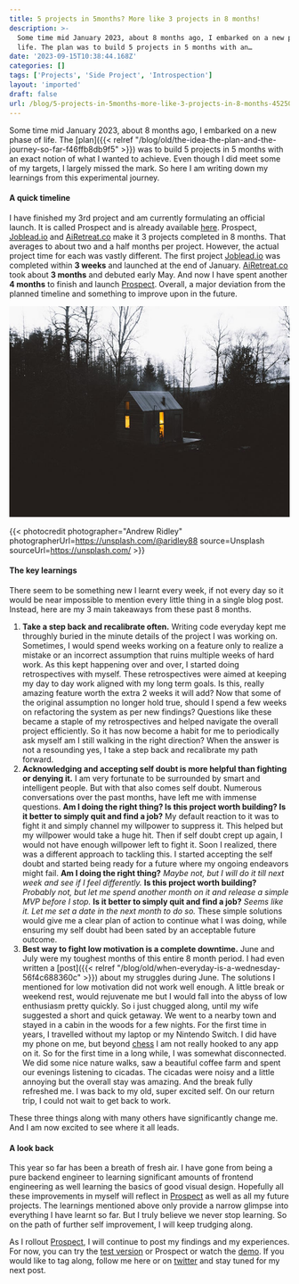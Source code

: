 ```yaml
---
title: 5 projects in 5months? More like 3 projects in 8 months!
description: >-
  Some time mid January 2023, about 8 months ago, I embarked on a new phase of
  life. The plan was to build 5 projects in 5 months with an…
date: '2023-09-15T10:38:44.168Z'
categories: []
tags: ['Projects', 'Side Project', 'Introspection']
layout: 'imported'
draft: false
url: /blog/5-projects-in-5months-more-like-3-projects-in-8-months-452505877f1b
---
```


Some time mid January 2023, about 8 months ago, I embarked on a new phase of life. The [plan]({{< relref "/blog/old/the-idea-the-plan-and-the-journey-so-far-f46ffb8db9f5" >}}) was to build 5 projects in 5 months with an exact notion of what I wanted to achieve. Even though I did meet some of my targets, I largely missed the mark. So here I am writing down my learnings from this experimental journey.

#### A quick timeline

I have finished my 3rd project and am currently formulating an official launch. It is called Prospect and is already available [here](https://prospect.fit). Prospect, [Joblead.io](https://www.joblead.io/) and [AiRetreat.co](https://airetreat.co/) make it 3 projects completed in 8 months. That averages to about two and a half months per project. However, the actual project time for each was vastly different. The first project [Joblead.io](https://www.joblead.io/) was completed within **3 weeks** and launched at the end of January. [AiRetreat.co](https://airetreat.co/) took about **3 months** and debuted early May. And now I have spent another **4 months** to finish and launch [Prospect](https://www.prospect.fit). Overall, a major deviation from the planned timeline and something to improve upon in the future.

![](0__FdA68JvrTphG3ttu.jpg)

{{< photocredit photographer="Andrew Ridley" photographerUrl=https://unsplash.com/@aridley88 source=Unsplash sourceUrl=https://unsplash.com/ >}}

#### The key learnings

There seem to be something new I learnt every week, if not every day so it would be near impossible to mention every little thing in a single blog post. Instead, here are my 3 main takeaways from these past 8 months.

1.  **Take a step back and recalibrate often.** Writing code everyday kept me throughly buried in the minute details of the project I was working on. Sometimes, I would spend weeks working on a feature only to realize a mistake or an incorrect assumption that ruins multiple weeks of hard work. As this kept happening over and over, I started doing retrospectives with myself. These retrospectives were aimed at keeping my day to day work aligned with my long term goals. Is this, really amazing feature worth the extra 2 weeks it will add? Now that some of the original assumption no longer hold true, should I spend a few weeks on refactoring the system as per new findings? Questions like these became a staple of my retrospectives and helped navigate the overall project efficiently. So it has now become a habit for me to periodically ask myself am I still walking in the right direction? When the answer is not a resounding yes, I take a step back and recalibrate my path forward.
2.  **Acknowledging and accepting self doubt is more helpful than fighting or denying it.** I am very fortunate to be surrounded by smart and intelligent people. But with that also comes self doubt. Numerous conversations over the past months, have left me with immense questions. **Am I doing the right thing? Is this project worth building? Is it better to simply quit and find a job?** My default reaction to it was to fight it and simply channel my willpower to suppress it. This helped but my willpower would take a huge hit. Then if self doubt crept up again, I would not have enough willpower left to fight it. Soon I realized, there was a different approach to tackling this. I started accepting the self doubt and started being ready for a future where my ongoing endeavors might fail. **Am I doing the right thing?** _Maybe not, but I will do it till next week and see if I feel differently._ **Is this project worth building?** _Probably not, but let me spend another month on it and release a simple MVP before I stop._ **Is it better to simply quit and find a job?** _Seems like it. Let me set a date in the next month to do so._ These simple solutions would give me a clear plan of action to continue what I was doing, while ensuring my self doubt had been sated by an acceptable future outcome.
3.  **Best way to fight low motivation is a complete downtime.** June and July were my toughest months of this entire 8 month period. I had even written a [post]({{< relref "/blog/old/when-everyday-is-a-wednesday-56f4c688360c" >}}) about my struggles during June. The solutions I mentioned for low motivation did not work well enough. A little break or weekend rest, would rejuvenate me but I would fall into the abyss of low enthusiasm pretty quickly. So i just chugged along, until my wife suggested a short and quick getaway. We went to a nearby town and stayed in a cabin in the woods for a few nights. For the first time in years, I travelled without my laptop or my Nintendo Switch. I did have my phone on me, but beyond [chess](https://chess.com) I am not really hooked to any app on it. So for the first time in a long while, I was somewhat disconnected. We did some nice nature walks, saw a beautiful coffee farm and spent our evenings listening to cicadas. The cicadas were noisy and a little annoying but the overall stay was amazing. And the break fully refreshed me. I was back to my old, super excited self. On our return trip, I could not wait to get back to work.

These three things along with many others have significantly change me. And I am now excited to see where it all leads.

#### A look back

This year so far has been a breath of fresh air. I have gone from being a pure backend engineer to learning significant amounts of frontend engineering as well learning the basics of good visual design. Hopefully all these improvements in myself will reflect in [Prospect](https://www.prospect.fit/) as well as all my future projects. The learnings mentioned above only provide a narrow glimpse into everything I have learnt so far. But I truly believe we never stop learning. So on the path of further self improvement, I will keep trudging along.

As I rollout [Prospect](https://www.prospect.fit/), I will continue to post my findings and my experiences. For now, you can try the [test version](https://www.prospect.fit/candidates?testMode=true) or Prospect or watch the [demo](https://www.prospect.fit/demo). If you would like to tag along, follow me here or on [twitter](https://twitter.com/vipulvpatil) and stay tuned for my next post.
